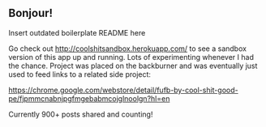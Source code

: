 ## Bonjour!

Insert outdated boilerplate README here

Go check out http://coolshitsandbox.herokuapp.com/ to see a sandbox version of this app up and running. Lots of experimenting whenever I had the chance. Project was placed on the backburner and was eventually just used to feed links to a related side project:

https://chrome.google.com/webstore/detail/fufb-by-cool-shit-good-pe/fjpmmcnabnjpgfmgebabmcojglnoolgn?hl=en

Currently 900+ posts shared and counting!

